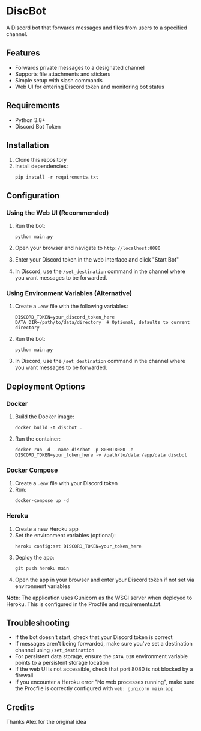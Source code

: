 # DiscBot

A Discord bot that forwards messages and files from users to a specified channel.

## Features

- Forwards private messages to a designated channel
- Supports file attachments and stickers
- Simple setup with slash commands
- Web UI for entering Discord token and monitoring bot status

## Requirements

- Python 3.8+
- Discord Bot Token

## Installation

1. Clone this repository
2. Install dependencies:
   ```
   pip install -r requirements.txt
   ```

## Configuration

### Using the Web UI (Recommended)

1. Run the bot:
   ```
   python main.py
   ```

2. Open your browser and navigate to `http://localhost:8080`

3. Enter your Discord token in the web interface and click "Start Bot"

4. In Discord, use the `/set_destination` command in the channel where you want messages to be forwarded.

### Using Environment Variables (Alternative)

1. Create a `.env` file with the following variables:
   ```
   DISCORD_TOKEN=your_discord_token_here
   DATA_DIR=/path/to/data/directory  # Optional, defaults to current directory
   ```

2. Run the bot:
   ```
   python main.py
   ```

3. In Discord, use the `/set_destination` command in the channel where you want messages to be forwarded.

## Deployment Options

### Docker

1. Build the Docker image:
   ```
   docker build -t discbot .
   ```

2. Run the container:
   ```
   docker run -d --name discbot -p 8080:8080 -e DISCORD_TOKEN=your_token_here -v /path/to/data:/app/data discbot
   ```

### Docker Compose

1. Create a `.env` file with your Discord token
2. Run:
   ```
   docker-compose up -d
   ```

### Heroku

1. Create a new Heroku app
2. Set the environment variables (optional):
   ```
   heroku config:set DISCORD_TOKEN=your_token_here
   ```
3. Deploy the app:
   ```
   git push heroku main
   ```
4. Open the app in your browser and enter your Discord token if not set via environment variables

**Note**: The application uses Gunicorn as the WSGI server when deployed to Heroku. This is configured in the Procfile and requirements.txt.

## Troubleshooting

- If the bot doesn't start, check that your Discord token is correct
- If messages aren't being forwarded, make sure you've set a destination channel using `/set_destination`
- For persistent data storage, ensure the `DATA_DIR` environment variable points to a persistent storage location
- If the web UI is not accessible, check that port 8080 is not blocked by a firewall
- If you encounter a Heroku error "No web processes running", make sure the Procfile is correctly configured with `web: gunicorn main:app`

## Credits

Thanks Alex for the original idea
